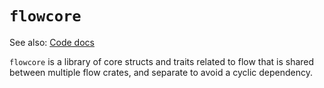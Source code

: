 # `flowcore`

See also: [Code docs](http://andrewdavidmackenzie.github.io/flow/code/doc/flowcore/index.html)

`flowcore` is a library of core structs and traits related to flow that is shared between multiple flow
crates, and separate to avoid a cyclic dependency.